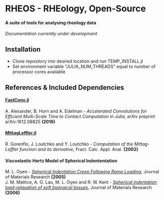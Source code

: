 # RHEOS - RHEology, Open-Source
#### A suite of tools for analysing rheology data

*Documentation currently under development*

## Installation
- Clone repository into desired location and run TEMP_INSTALL.jl  
- Set environment variable "JULIA_NUM_THREADS" equal to number of processor cores available

## References & Included Dependencies
#### [FastConv.jl](https://github.com/aamini/FastConv.jl)
A. Alexander, B. Horn and A. Edelman - *Accelerated Convolutions for Efficient Multi-Scale Time to Contact Computation in Julia*, arXiv preprint arXiv:1612.08825 **(2016)**

#### [MittagLeffler.jl](https://github.com/jlapeyre/MittagLeffler.jl)
R. Gorenflo, J. Loutchko and Y. Loutchko - *Computation of the Mittag-Leffler function and its derivative*,  Fract. Calc. Appl. Anal. **(2002)**

#### Viscoelastic Hertz Model of Spherical Indententation 
M. L. Oyen - [*Spherical Indentation Creep Following Ramp Loading*](https://doi.org/10.1557/JMR.2005.0259), Journal of Materials Research **(2005)**  
J. M. Mattice, A. G. Lau, M. L. Oyen and R. W. Kent - [*Spherical indentation load-relaxation of soft biological tissues*](https://doi.org/10.1557/jmr.2006.0243), Journal of Materials Research **(2006)**
